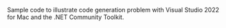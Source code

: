Sample code to illustrate code generation problem with Visual Studio 2022 for Mac and the .NET Community Toolkit.